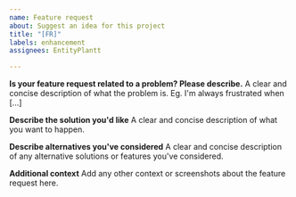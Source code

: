 ```yaml
---
name: Feature request
about: Suggest an idea for this project
title: "[FR]"
labels: enhancement
assignees: EntityPlantt

---
```


**Is your feature request related to a problem? Please describe.**
A clear and concise description of what the problem is. Eg. I'm always frustrated when [...]

**Describe the solution you'd like**
A clear and concise description of what you want to happen.

**Describe alternatives you've considered**
A clear and concise description of any alternative solutions or features you've considered.

**Additional context**
Add any other context or screenshots about the feature request here.
